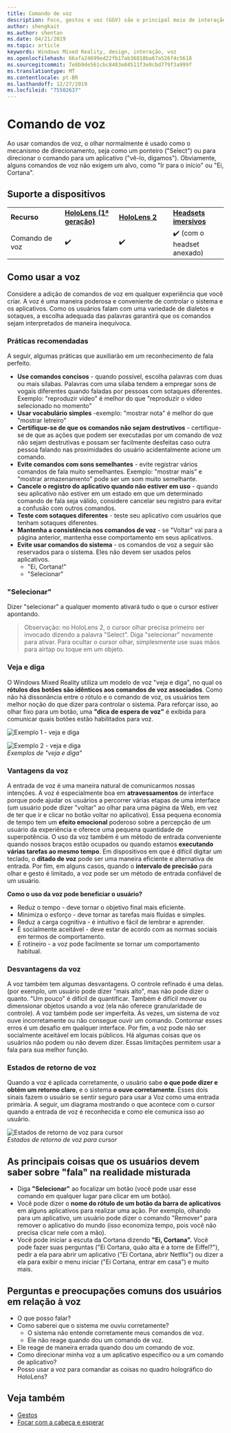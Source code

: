 ```yaml
---
title: Comando de voz
description: Foco, gestos e voz (GGV) são o principal meio de interação do HoloLens. Este artigo fornece orientação sobre design de voz.
author: shengkait
ms.author: shentan
ms.date: 04/21/2019
ms.topic: article
keywords: Windows Mixed Reality, design, interação, voz
ms.openlocfilehash: 66afa24699ed22fb17ab36818ba67a526f4c5618
ms.sourcegitcommit: 7e8b9de561cbc8483e84511f3e9cbd779f3a999f
ms.translationtype: MT
ms.contentlocale: pt-BR
ms.lasthandoff: 12/27/2019
ms.locfileid: "75502637"
---
```

# <a name="voice-commanding"></a>Comando de voz

Ao usar comandos de voz, o olhar normalmente é usado como o mecanismo de direcionamento, seja como um ponteiro ("Select") ou para direcionar o comando para um aplicativo ("vê-lo, digamos"). Obviamente, alguns comandos de voz não exigem um alvo, como "Ir para o início" ou "Ei, Cortana".


## <a name="device-support"></a>Suporte a dispositivos

<table>
    <colgroup>
    <col width="25%" />
    <col width="25%" />
    <col width="25%" />
    <col width="25%" />
    </colgroup>
    <tr>
        <td><strong>Recurso</strong></td>
        <td><a href="hololens-hardware-details.md"><strong>HoloLens (1ª geração)</strong></a></td>
        <td><a href="https://docs.microsoft.com/hololens/hololens2-hardware"><strong>HoloLens 2</strong></td>
        <td><a href="immersive-headset-hardware-details.md"><strong>Headsets imersivos</strong></a></td>
    </tr>
     <tr>
        <td>Comando de voz</td>
        <td>✔️</td>
        <td>✔️</td>
        <td>✔️ (com o headset anexado)</td>
    </tr>
</table>



## <a name="how-to-use-voice"></a>Como usar a voz

Considere a adição de comandos de voz em qualquer experiência que você criar. A voz é uma maneira poderosa e conveniente de controlar o sistema e os aplicativos. Como os usuários falam com uma variedade de dialetos e sotaques, a escolha adequada das palavras garantirá que os comandos sejam interpretados de maneira inequívoca.

### <a name="best-practices"></a>Práticas recomendadas

A seguir, algumas práticas que auxiliarão em um reconhecimento de fala perfeito.
* **Use comandos concisos** - quando possível, escolha palavras com duas ou mais sílabas. Palavras com uma sílaba tendem a empregar sons de vogais diferentes quando faladas por pessoas com sotaques diferentes. Exemplo: "reproduzir vídeo" é melhor do que "reproduzir o vídeo selecionado no momento"
* **Usar vocabulário simples** -exemplo: "mostrar nota" é melhor do que "mostrar letreiro"
* **Certifique-se de que os comandos não sejam destrutivos** - certifique-se de que as ações que podem ser executadas por um comando de voz não sejam destrutivas e possam ser facilmente desfeitas caso outra pessoa falando nas proximidades do usuário acidentalmente acione um comando.
* **Evite comandos com sons semelhantes** - evite registrar vários comandos de fala muito semelhantes. Exemplo: "mostrar mais" e "mostrar armazenamento" pode ser um som muito semelhante.
* **Cancele o registro do aplicativo quando não estiver em uso** - quando seu aplicativo não estiver em um estado em que um determinado comando de fala seja válido, considere cancelar seu registro para evitar a confusão com outros comandos.
* **Teste com sotaques diferentes** - teste seu aplicativo com usuários que tenham sotaques diferentes.
* **Mantenha a consistência nos comandos de voz** - se "Voltar" vai para a página anterior, mantenha esse comportamento em seus aplicativos.
* **Evite usar comandos do sistema** - os comandos de voz a seguir são reservados para o sistema. Eles não devem ser usados pelos aplicativos.
   * "Ei, Cortana!"
   * "Selecionar"

### <a name="select"></a>"Selecionar"

Dizer "selecionar" a qualquer momento ativará tudo o que o cursor estiver apontando. 

>Observação: no HoloLens 2, o cursor olhar precisa primeiro ser invocado dizendo a palavra "Select". Diga "selecionar" novamente para ativar. Para ocultar o cursor olhar, simplesmente use suas mãos para airtap ou toque em um objeto. 

### <a name="see-it-say-it"></a>Veja e diga

O Windows Mixed Reality utiliza um modelo de voz "veja e diga", no qual os **rótulos dos botões são idênticos aos comandos de voz associados**. Como não há dissonância entre o rótulo e o comando de voz, os usuários tem melhor noção do que dizer para controlar o sistema. Para reforçar isso, ao olhar fixo para um botão, uma **"dica de espera de voz"** é exibida para comunicar quais botões estão habilitados para voz.


![Exemplo 1 - veja e diga](images/voice-seeitsayit1-640px.jpg)

![Exemplo 2 - veja e diga](images/voice-seeitsayit2-640px.jpg)<br>
*Exemplos de "veja e diga"*

### <a name="voices-strengths"></a>Vantagens da voz

A entrada de voz é uma maneira natural de comunicarmos nossas intenções. A voz é especialmente boa em **atravessamentos** de interface porque pode ajudar os usuários a percorrer várias etapas de uma interface (um usuário pode dizer "voltar" ao olhar para uma página da Web, em vez de ter que ir e clicar no botão voltar no aplicativo). Essa pequena economia de tempo tem um **efeito emocional** poderoso sobre a percepção de um usuário da experiência e oferece uma pequena quantidade de superpotência. O uso da voz também é um método de entrada conveniente quando nossos braços estão ocupados ou quando estamos **executando várias tarefas ao mesmo tempo**. Em dispositivos em que é difícil digitar um teclado, o **ditado de voz** pode ser uma maneira eficiente e alternativa de entrada. Por fim, em alguns casos, quando o **intervalo de precisão** para olhar e gesto é limitado, a voz pode ser um método de entrada confiável de um usuário.

**Como o uso da voz pode beneficiar o usuário?**
* Reduz o tempo - deve tornar o objetivo final mais eficiente.
* Minimiza o esforço - deve tornar as tarefas mais fluídas e simples.
* Reduz a carga cognitiva - é intuitivo e fácil de lembrar e aprender.
* É socialmente aceitável - deve estar de acordo com as normas sociais em termos de comportamento.
* É rotineiro - a voz pode facilmente se tornar um comportamento habitual.

### <a name="voices-weaknesses"></a>Desvantagens da voz

A voz também tem algumas desvantagens. O controle refinado é uma delas. (por exemplo, um usuário pode dizer "mais alto", mas não pode dizer o quanto. "Um pouco" é difícil de quantificar. Também é difícil mover ou dimensionar objetos usando a voz (ela não oferece granularidade de controle). A voz também pode ser imperfeita. Às vezes, um sistema de voz ouve incorretamente ou não consegue ouvir um comando. Contornar esses erros é um desafio em qualquer interface. Por fim, a voz pode não ser socialmente aceitável em locais públicos. Há algumas coisas que os usuários não podem ou não devem dizer. Essas limitações permitem usar a fala para sua melhor função.

### <a name="voice-feedback-states"></a>Estados de retorno de voz

Quando a voz é aplicada corretamente, o usuário sabe **o que pode dizer e obtém um retorno claro**, e o sistema **o ouve corretamente**. Esses dois sinais fazem o usuário se sentir seguro para usar a Voz como uma entrada primária. A seguir, um diagrama mostrando o que acontece com o cursor quando a entrada de voz é reconhecida e como ele comunica isso ao usuário.

![Estados de retorno de voz para cursor](images/voicefeedbackstates.png)<br>
*Estados de retorno de voz para cursor*

## <a name="top-things-users-should-know-about-speech-in-mixed-reality"></a>As principais coisas que os usuários devem saber sobre "fala" na realidade misturada
* Diga **"Selecionar"** ao focalizar um botão (você pode usar esse comando em qualquer lugar para clicar em um botão).
* Você pode dizer o **nome do rótulo de um botão da barra de aplicativos** em alguns aplicativos para realizar uma ação. Por exemplo, olhando para um aplicativo, um usuário pode dizer o comando "Remover" para remover o aplicativo do mundo (isso economiza tempo, pois você não precisa clicar nele com a mão).
* Você pode iniciar a escuta da Cortana dizendo **"Ei, Cortana".** Você pode fazer suas perguntas ("Ei Cortana, quão alta é a torre de Eiffel?"), pedir a ela para abrir um aplicativo ("Ei Cortana, abrir Netflix") ou dizer a ela para exibir o menu iniciar ("Ei Cortana, entrar em casa") e muito mais.

## <a name="common-questions-and-concerns-users-have-about-voice"></a>Perguntas e preocupações comuns dos usuários em relação à voz
* O que posso falar?
* Como saberei que o sistema me ouviu corretamente?
   * O sistema não entende corretamente meus comandos de voz.
   * Ele não reage quando dou um comando de voz.
* Ele reage de maneira errada quando dou um comando de voz.
* Como direcionar minha voz a um aplicativo específico ou a um comando de aplicativo?
* Posso usar a voz para comandar as coisas no quadro holográfico do HoloLens?

## <a name="see-also"></a>Veja também
* [Gestos](gaze-and-commit.md#composite-gestures)
* [Focar com a cabeça e esperar](gaze-and-dwell.md)
